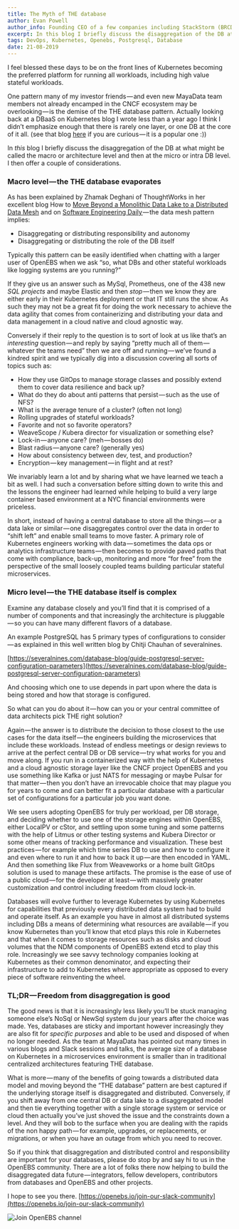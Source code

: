 ```yaml
---
title: The Myth of THE database
author: Evan Powell
author_info: Founding CEO of a few companies including StackStorm (BRCD) and Nexenta — and CEO & Chairman of OpenEBS/MayaData. ML and DevOps and Python, oh my!
excerpt: In this blog I briefly discuss the disaggregation of the DB at what might be called the macro or architecture level and then at the micro or intra DB level. 
tags: DevOps, Kubernetes, Openebs, Postgresql, Database
date: 21-08-2019
---
```


I feel blessed these days to be on the front lines of Kubernetes becoming the preferred platform for running all workloads, including high value stateful workloads.

One pattern many of my investor friends — and even new MayaData team members not already encamped in the CNCF ecosystem may be overlooking — is the demise of the THE database pattern. Actually looking back at a DBaaS on Kubernetes blog I wrote less than a year ago I think I didn’t emphasize enough that there is rarely one layer, or one DB at the core of it all. (see that blog [here](https://blog.openebs.io/running-your-own-dbaas-based-on-your-preferred-dbs-kubernetes-operators-and-containerized-storage-3cc36ba115b8) if you are curious — it is a popular one :))

In *this* blog I briefly discuss the disaggregation of the DB at what might be called the macro or architecture level and then at the micro or intra DB level. I then offer a couple of considerations.

### Macro level — the THE database evaporates

As has been explained by Zhamak Deghani of ThoughtWorks in her excellent blog How to [Move Beyond a Monolithic Data Lake to a Distributed Data Mesh](https://martinfowler.com/articles/data-monolith-to-mesh.html) and on [Software Engineering Daily ](https://softwareengineeringdaily.com/2019/07/29/data-mesh-with-zhamak-deghani)— the data mesh pattern implies:

- Disaggregating or distributing responsibility and autonomy
- Disaggregating or distributing the role of the DB itself

Typically this pattern can be easily identified when chatting with a larger user of OpenEBS when we ask “so, what DBs and other stateful workloads like logging systems are you running?”

If they give us an answer such as MySql, Prometheus, one of the 438 new *SQL projects* and maybe Elastic and then *stop* — then we know they are either early in their Kubernetes deployment or that IT still runs the show. As such they may not be a great fit for doing the work necessary to achieve the data agility that comes from containerizing and distributing your data and data management in a cloud native and cloud agnostic way.

Conversely if their reply to the question is to sort of look at us like that’s an *interesting* question — and reply by saying “pretty much all of them — whatever the teams need” then we are off and running — we’ve found a kindred spirit and we typically dig into a discussion covering all sorts of topics such as:

- How they use GitOps to manage storage classes and possibly extend them to cover data resilience and back up?
- What do they do about anti patterns that persist — such as the use of NFS?
- What is the average tenure of a cluster? (often not long)
- Rolling upgrades of stateful workloads?
- Favorite and not so favorite operators?
- WeaveScope / Kubera director for visualization or something else?
- Lock-in — anyone care? (meh — bosses do)
- Blast radius — anyone care? (generally yes)
- How about consistency between dev, test, and production?
- Encryption — key management — in flight and at rest?

We invariably learn a lot and by sharing what we have learned we teach a bit as well. I had such a conversation before sitting down to write this and the lessons the engineer had learned while helping to build a very large container based environment at a NYC financial environments were priceless.

In short, instead of having a central database to store all the things — or a data lake or similar — one disaggregates control over the data in order to “shift left” and enable small teams to move faster. A primary role of Kubernetes engineers working with data — sometimes the data ops or analytics infrastructure teams — then becomes to provide paved paths that come with compliance, back-up, monitoring and more “for free” from the perspective of the small loosely coupled teams building particular stateful microservices.

### Micro level — the THE database itself is complex

Examine any database closely and you’ll find that it is comprised of a number of components and that increasingly the architecture is pluggable — so you can have many different flavors of a database.

An example PostgreSQL has 5 primary types of configurations to consider — as explained in this well written blog by Chitji Chauhan of severalnines.

[https://severalnines.com/database-blog/guide-postgresql-server-configuration-parameters](https://severalnines.com/database-blog/guide-postgresql-server-configuration-parameters)

And choosing which one to use depends in part upon where the data is being stored and how that storage is configured.

So what can you do about it — how can you or your central committee of data architects pick THE right solution?

Again — the answer is to distribute the decision to those closest to the use cases for the data itself — the engineers building the microservices that include these workloads. Instead of endless meetings or design reviews to arrive at the perfect central DB or DB service — try what works for you and move along. If you run in a containerized way with the help of Kubernetes and a cloud agnostic storage layer like the CNCF project OpenEBS and you use something like Kafka or just NATS for messaging or maybe Pulsar for that matter — then you don’t have an irrevocable choice that may plague you for years to come and can better fit a particular database with a particular set of configurations for a particular job you want done.

We see users adopting OpenEBS for truly per workload, per DB storage, and deciding whether to use one of the storage engines within OpenEBS, either LocalPV or cStor, and settling upon some tuning and some patterns with the help of Litmus or other testing systems and Kubera Director or some other means of tracking performance and visualization. These best practices — for example which time series DB to use and how to configure it and even where to run it and how to back it up — are then encoded in YAML. And then something like Flux from Weaveworks or a home built GitOps solution is used to manage these artifacts. The promise is the ease of use of a public cloud — for the developer at least — with massively greater customization and control including freedom from cloud lock-in.

Databases will evolve further to leverage Kubernetes by using Kubernetes for capabilities that previously every distributed data system had to build and operate itself. As an example you have in almost all distributed systems including DBs a means of determining what resources are available — if you know Kubernetes than you’ll know that etcd plays this role in Kubernetes and that when it comes to storage resources such as disks and cloud volumes that the NDM components of OpenEBS extend etcd to play this role. Increasingly we see savvy technology companies looking at Kubernetes as their common denominator, and expecting their infrastructure to add to Kubernetes where appropriate as opposed to every piece of software reinventing the wheel.

### TL;DR — Freedom from disaggregation is good

The good news is that it is increasingly less likely you’ll be stuck managing someone else’s NoSql or NewSql system du jour years after the choice was made. Yes, databases are sticky and important however increasingly they are also fit for *specific purposes* and able to be used and disposed of when no longer needed. As the team at MayaData has pointed out many times in various blogs and Slack sessions and talks, the average size of a database on Kubernetes in a microservices environment is smaller than in traditional centralized architectures featuring THE database.

What is more — many of the benefits of going towards a distributed data model and moving beyond the “THE database” pattern are best captured if the underlying storage itself is disaggregated and distributed. Conversely, if you shift away from one central DB or data lake to a disaggregated model and then tie everything together with a single storage system or service or cloud then actually you’ve just shoved the issue and the constraints down a level. And they will bob to the surface when you are dealing with the rapids of the non happy path — for example, upgrades, or replacements, or migrations, or when you have an outage from which you need to recover.

So if you think that disaggregation and distributed control and responsibility are important for your databases, please do stop by and say hi to us in the OpenEBS community. There are a lot of folks there now helping to build the disaggregated data future — integrators, fellow developers, contributors from databases and OpenEBS and other projects.

I hope to see you there. [https://openebs.io/join-our-slack-community](https://openebs.io/join-our-slack-community)

![Join OpenEBS channel](https://cdn-images-1.medium.com/max/800/1*L1XVBW58MDn_wksYj2nKgg.png)
